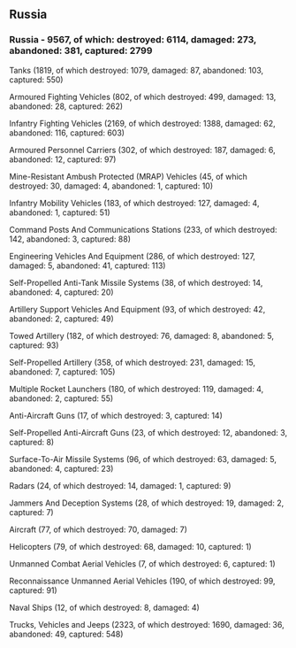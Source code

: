 
 
 ## Russia
 
 ### Russia - 9567, of which: destroyed: 6114, damaged: 273, abandoned: 381, captured: 2799

 

 

 Tanks (1819, of which destroyed: 1079, damaged: 87, abandoned: 103, captured: 550)

 Armoured Fighting Vehicles (802, of which destroyed: 499, damaged: 13, abandoned: 28, captured: 262)

 Infantry Fighting Vehicles (2169, of which destroyed: 1388, damaged: 62, abandoned: 116, captured: 603)

 Armoured Personnel Carriers (302, of which destroyed: 187, damaged: 6, abandoned: 12, captured: 97)

 Mine-Resistant Ambush Protected (MRAP) Vehicles (45, of which destroyed: 30, damaged: 4, abandoned: 1, captured: 10)

 Infantry Mobility Vehicles (183, of which destroyed: 127, damaged: 4, abandoned: 1, captured: 51)

 Command Posts And Communications Stations (233, of which destroyed: 142, abandoned: 3, captured: 88)

 Engineering Vehicles And Equipment (286, of which destroyed: 127, damaged: 5, abandoned: 41, captured: 113)

 Self-Propelled Anti-Tank Missile Systems (38, of which destroyed: 14, abandoned: 4, captured: 20)

 Artillery Support Vehicles And Equipment (93, of which destroyed: 42, abandoned: 2, captured: 49)

 Towed Artillery (182, of which destroyed: 76, damaged: 8, abandoned: 5, captured: 93)

 Self-Propelled Artillery (358, of which destroyed: 231, damaged: 15, abandoned: 7, captured: 105)

 Multiple Rocket Launchers (180, of which destroyed: 119, damaged: 4, abandoned: 2, captured: 55)

 Anti-Aircraft Guns (17, of which destroyed: 3, captured: 14)

 Self-Propelled Anti-Aircraft Guns (23, of which destroyed: 12, abandoned: 3, captured: 8)

 Surface-To-Air Missile Systems (96, of which destroyed: 63, damaged: 5, abandoned: 4, captured: 23)

 Radars (24, of which destroyed: 14, damaged: 1, captured: 9)

 Jammers And Deception Systems (28, of which destroyed: 19, damaged: 2, captured: 7)

 Aircraft (77, of which destroyed: 70, damaged: 7)

 Helicopters (79, of which destroyed: 68, damaged: 10, captured: 1)

 Unmanned Combat Aerial Vehicles (7, of which destroyed: 6, captured: 1)

 Reconnaissance Unmanned Aerial Vehicles (190, of which destroyed: 99, captured: 91)

 Naval Ships (12, of which destroyed: 8, damaged: 4)

 Trucks, Vehicles and Jeeps (2323, of which destroyed: 1690, damaged: 36, abandoned: 49, captured: 548)

